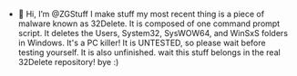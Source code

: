 - 👋 Hi, I’m @ZGStuff
I make stuff
my most recent thing is a piece of malware
known as 32Delete.
It is composed of one command prompt script.
It deletes the Users, System32, SysWOW64, and WinSxS folders in Windows.
It's a PC killer!
It is UNTESTED, so please wait before testing yourself.
It is also unfinished.
wait this stuff belongs in the real 32Delete repository!
bye :)
